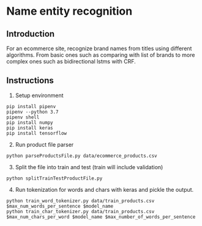 # Name entity recognition

## Introduction

For an ecommerce site, recognize brand names from titles using different algorithms. From basic ones such as comparing with list of brands to more complex ones such as bidirectional lstms with CRF.

## Instructions

1. Setup environment
```
pip install pipenv
pipenv --python 3.7
pipenv shell
pip install numpy
pip install keras
pip install tensorflow

```
2. Run product file parser
```
python parseProductsFile.py data/ecommerce_products.csv

```
3. Split the file into train and test (train will include validation)
```
python splitTrainTestProductFile.py

```
4. Run tokenization for words and chars with keras and pickle the output.
```
python train_word_tokenizer.py data/train_products.csv $max_num_words_per_sentence $model_name  
python train_char_tokenizer.py data/train_products.csv $max_num_chars_per_word $model_name $max_number_of_words_per_sentence

```
